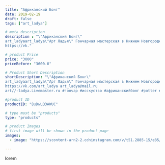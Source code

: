 ```yaml
---
title: "Африканский Бонг"
date: 2019-02-19
draft: false
tags: ["art_ladya"]

# meta description
description : "\"Африканский Бонг\" 
art_ladyaart_ladya\"Арт Ладья\" Гончарная мастерская в Нижнем Новгороде. Изготовление керамики и мастер//-классы по обучению. 
https://vk."

# product Price
price: "3000"
priceBefore: "3600.0"

# Product Short Description
shortDescription: "\"Африканский Бонг\" 
art_ladyaart_ladya\"Арт Ладья\" Гончарная мастерская в Нижнем Новгороде. Изготовление керамики и мастер//-классы по обучению. 
https://vk.com/art_ladya art_ladya@mail.ru 
art//-ladya.Livemaster.ru #гончар #исскуство #африканскийбонг #potter #керамикадляинтерьера #керамикаручнаяработа #гончарнаямастерская #керамиканазаказ #handmade #посудаизглины #керамика #гончарнаяпосуда #эксклюзивнаякерамика #painter #artist #tableware #decor #ceramics #pitcher #restaurant #mehendi #ceramics #design #jug #ceramicarte #африка #africa #clay #bong #бонг"

#product ID
productID: "BuDwLQ3AWUC"

# type must be "products"
type: "products"

# product Images
# first image will be shown in the product page
images:
  - image: "https://scontent-arn2-2.cdninstagram.com/v/t51.2885-15/e35/51125115_551512762013189_5307157243185593288_n.jpg?tp=1&_nc_ht=scontent-arn2-2.cdninstagram.com&_nc_cat=105&_nc_ohc=_SUXAY4EIzcAX___FyI&ccb=7-4&oh=99dee5ac6886be2045c03164d5f4020f&oe=60833E42&_nc_sid=86f79a&ig_cache_key=MTk4MjY0MDE0MTIyMjYzNDc1NA%3D%3D.2-ccb7-4"

---
```

lorem
